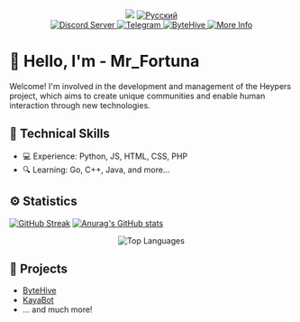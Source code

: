 <!-- README.md -->
<!-- lang: en-->
<div align="center">
  <a>
    <img src="https://komarev.com/ghpvc/?username=mrf0rtuna4&style=flat-square&color=green&label=PROFILE+VIEWS" />
  </a>
  <!--<a href="README.md">
    <img src="https://img.shields.io/badge/language-English-blue" alt="English" />
  </a>
  <a href="locales/es.md">
    <img src="https://img.shields.io/badge/idioma-Español-blue" alt="Español" />
  </a>
  <a href="locales/zh.md">
    <img src="https://img.shields.io/badge/语言-中文-blue" alt="中文" />
  </a>
  <a href="locales/fr.md">
    <img src="https://img.shields.io/badge/langue-Français-blue" alt="Français" />
  </a>-->
  <a href="locales/ru.md">
    <img src="https://img.shields.io/badge/Язык-Русский-blue" alt="Русский" />
  </a>
</div>
 
<div align="center">
  <a href="http://heypers-lab.ml/">
    <img src="https://img.shields.io/discord/823510265504989194.svg?style=for-the-badge&logo=discord&logoColor=white&color=7289DA" alt="Discord Server" />
  </a>
  <a href="https://t.me/heypers_project">
    <img src="https://img.shields.io/badge/Join%20us%20on-Telegram-blue?style=for-the-badge&logo=telegram" alt="Telegram" />
  </a>
  <a href="https://github.com/ByteHive-Dev">
    <img src="https://img.shields.io/badge/For%20Developers-ByteHive-blue?style=for-the-badge&logo=github" alt="ByteHive" />
  </a>
  <a href="https://mrf0rtuna4.ml">
    <img src="https://img.shields.io/badge/More%20Info-Visit%20Here-blueviolet?style=for-the-badge" alt="More Info" />
  </a> 
</div>


# 👋 Hello, I'm - Mr_Fortuna

Welcome! I'm involved in the development and management of the Heypers project, which aims to create unique communities and enable human interaction through new technologies.

## 🧠 Technical Skills

- 💻 Experience: Python, JS, HTML, CSS, PHP
- 🔍 Learning: Go, C++, Java, and more...

## ⚙️ Statistics

[![GitHub Streak](https://streak-stats.demolab.com/?user=mrf0rtuna4&theme=dark&mode=weekly&currStreakNum=2FD3EB&fire=pink&sideLabels=F00&date_format=[Y.]n.j)](https://git.io/streak-stats)
[![Anurag's GitHub stats](https://github-readme-stats.vercel.app/api?username=mrf0rtuna4&show_icons=true&theme=dark)](https://github.com/anuraghazra/github-readme-stats)
<div align="center">
  <img src="https://github-readme-stats.vercel.app/api/top-langs/?username=mrf0rtuna4&layout=compact&theme=dark" alt="Top Languages" />
</div>

## 🚀 Projects

- [ByteHive](https://github.com/ByteHive-Dev)
- [KayaBot](https://github.com/mrf0rtuna4/KayaBot)
- ... and much more!
